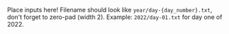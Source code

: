 Place inputs here! Filename should look like `year/day-{day_number}.txt`, don't forget to zero-pad (width 2).
Example: `2022/day-01.txt` for day one of 2022.